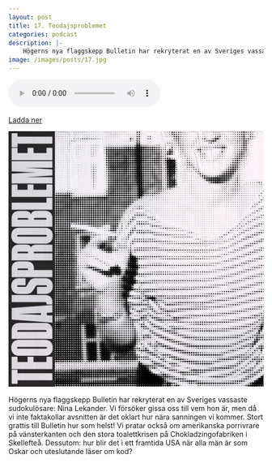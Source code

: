```yaml
---
layout: post
title: 17. Teodajsproblemet
categories: podcast
description: |-
    Högerns nya flaggskepp Bulletin har rekryterat en av Sveriges vassaste sudokulösare: Nina Lekander. Vi försöker gissa oss till vem hon är, men då vi inte faktakollar avsnitten är det oklart hur nära sanningen vi kommer. Stort grattis till Bulletin hur som helst! Vi pratar också om amerikanska porrivrare på vänsterkanten och den stora toalettkrisen på Chokladzingofabriken i Skellefteå. Dessutom: hur blir det i ett framtida USA när alla män är som Oskar och uteslutande läser om kod?
image: /images/posts/17.jpg
---
```


<audio controls="controls">
  <source type="audio/mp3" src="/b/17%20-%20Bron%20%C3%B6ver%20R%C3%A4ttvik%20-%20Teodajsproblemet.mp3"></source>
</audio>

[Ladda ner](/b/17%20-%20Bron%20%C3%B6ver%20R%C3%A4ttvik%20-%20Teodajsproblemet.mp3)

![](/images/posts/17.jpg "Підрозділ спеціального призначення «Судоку»")

Högerns nya flaggskepp Bulletin har rekryterat en av Sveriges vassaste sudokulösare: Nina Lekander. Vi försöker gissa oss till vem hon är, men då vi inte faktakollar avsnitten är det oklart hur nära sanningen vi kommer. Stort grattis till Bulletin hur som helst! Vi pratar också om amerikanska porrivrare på vänsterkanten och den stora toalettkrisen på Chokladzingofabriken i Skellefteå. Dessutom: hur blir det i ett framtida USA när alla män är som Oskar och uteslutande läser om kod?

